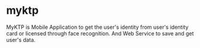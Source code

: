 # myktp
MyKTP is Mobile Application to get the user's identity from user's identity card or licensed through face recognition. And Web Service to save and get user's data.
